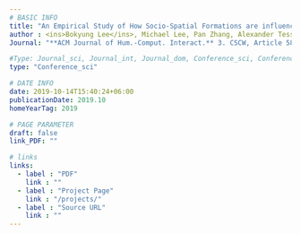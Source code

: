 ```yaml
---
# BASIC INFO
title: "An Empirical Study of How Socio-Spatial Formations are influenced by Interior Elements and Displays in an Office Context "
author : <ins>Bokyung Lee</ins>, Michael Lee, Pan Zhang, Alexander Tessier, Azam Khan.
Journal: "**ACM Journal of Hum.-Comput. Interact.** 3. CSCW, Article 58. <span style='color: blue;'>**Honorable Mention Award (Top 5%)</span>**"

#Type: Journal_sci, Journal_int, Journal_dom, Conference_sci, Conference_int, conference_dom
type: "Conference_sci"

# DATE INFO
date: 2019-10-14T15:40:24+06:00
publicationDate: 2019.10
homeYearTag: 2019

# PAGE PARAMETER
draft: false
link_PDF: ""

# links
links:
  - label : "PDF"
    link : ""
  - label : "Project Page"
    link : "/projects/"
  - label : "Source URL"
    link : ""
---
```

